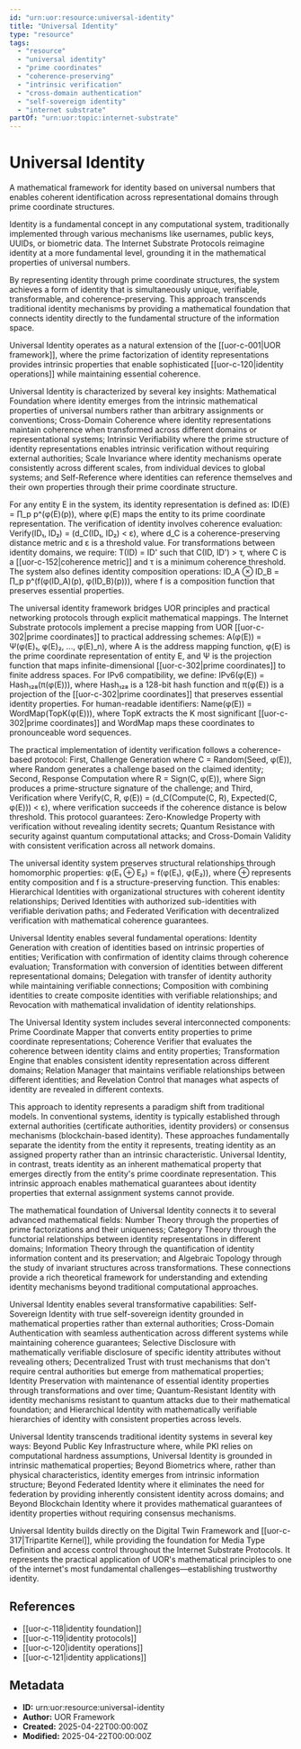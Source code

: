 ```yaml
---
id: "urn:uor:resource:universal-identity"
title: "Universal Identity"
type: "resource"
tags:
  - "resource"
  - "universal identity"
  - "prime coordinates"
  - "coherence-preserving"
  - "intrinsic verification"
  - "cross-domain authentication"
  - "self-sovereign identity"
  - "internet substrate"
partOf: "urn:uor:topic:internet-substrate"
---
```


# Universal Identity

A mathematical framework for identity based on universal numbers that enables coherent identification across representational domains through prime coordinate structures.

Identity is a fundamental concept in any computational system, traditionally implemented through various mechanisms like usernames, public keys, UUIDs, or biometric data. The Internet Substrate Protocols reimagine identity at a more fundamental level, grounding it in the mathematical properties of universal numbers.

By representing identity through prime coordinate structures, the system achieves a form of identity that is simultaneously unique, verifiable, transformable, and coherence-preserving. This approach transcends traditional identity mechanisms by providing a mathematical foundation that connects identity directly to the fundamental structure of the information space.

Universal Identity operates as a natural extension of the [[uor-c-001|UOR framework]], where the prime factorization of identity representations provides intrinsic properties that enable sophisticated [[uor-c-120|identity operations]] while maintaining essential coherence.

Universal Identity is characterized by several key insights: Mathematical Foundation where identity emerges from the intrinsic mathematical properties of universal numbers rather than arbitrary assignments or conventions; Cross-Domain Coherence where identity representations maintain coherence when transformed across different domains or representational systems; Intrinsic Verifiability where the prime structure of identity representations enables intrinsic verification without requiring external authorities; Scale Invariance where identity mechanisms operate consistently across different scales, from individual devices to global systems; and Self-Reference where identities can reference themselves and their own properties through their prime coordinate structure.

For any entity E in the system, its identity representation is defined as: ID(E) = ∏_p p^(φ(E)(p)), where φ(E) maps the entity to its prime coordinate representation. The verification of identity involves coherence evaluation: Verify(ID₁, ID₂) = (d_C(ID₁, ID₂) < ε), where d_C is a coherence-preserving distance metric and ε is a threshold value. For transformations between identity domains, we require: T(ID) = ID' such that C(ID, ID') > τ, where C is a [[uor-c-152|coherence metric]] and τ is a minimum coherence threshold. The system also defines identity composition operations: ID_A ⊗ ID_B = ∏_p p^(f(φ(ID_A)(p), φ(ID_B)(p))), where f is a composition function that preserves essential properties.

The universal identity framework bridges UOR principles and practical networking protocols through explicit mathematical mappings. The Internet Substrate protocols implement a precise mapping from UOR [[uor-c-302|prime coordinates]] to practical addressing schemes: A(φ(E)) = Ψ(φ(E)₁, φ(E)₂, ..., φ(E)_n), where A is the address mapping function, φ(E) is the prime coordinate representation of entity E, and Ψ is the projection function that maps infinite-dimensional [[uor-c-302|prime coordinates]] to finite address spaces. For IPv6 compatibility, we define: IPv6(φ(E)) = Hash₁₂₈(π(φ(E))), where Hash₁₂₈ is a 128-bit hash function and π(φ(E)) is a projection of the [[uor-c-302|prime coordinates]] that preserves essential identity properties. For human-readable identifiers: Name(φ(E)) = WordMap(TopK(φ(E))), where TopK extracts the K most significant [[uor-c-302|prime coordinates]] and WordMap maps these coordinates to pronounceable word sequences.

The practical implementation of identity verification follows a coherence-based protocol: First, Challenge Generation where C = Random(Seed, φ(E)), where Random generates a challenge based on the claimed identity; Second, Response Computation where R = Sign(C, φ(E)), where Sign produces a prime-structure signature of the challenge; and Third, Verification where Verify(C, R, φ(E)) = (d_C(Compute(C, R), Expected(C, φ(E))) < ε), where verification succeeds if the coherence distance is below threshold. This protocol guarantees: Zero-Knowledge Property with verification without revealing identity secrets; Quantum Resistance with security against quantum computational attacks; and Cross-Domain Validity with consistent verification across all network domains.

The universal identity system preserves structural relationships through homomorphic properties: φ(E₁ ⊕ E₂) = f(φ(E₁), φ(E₂)), where ⊕ represents entity composition and f is a structure-preserving function. This enables: Hierarchical Identities with organizational structures with coherent identity relationships; Derived Identities with authorized sub-identities with verifiable derivation paths; and Federated Verification with decentralized verification with mathematical coherence guarantees.

Universal Identity enables several fundamental operations: Identity Generation with creation of identities based on intrinsic properties of entities; Verification with confirmation of identity claims through coherence evaluation; Transformation with conversion of identities between different representational domains; Delegation with transfer of identity authority while maintaining verifiable connections; Composition with combining identities to create composite identities with verifiable relationships; and Revocation with mathematical invalidation of identity relationships.

The Universal Identity system includes several interconnected components: Prime Coordinate Mapper that converts entity properties to prime coordinate representations; Coherence Verifier that evaluates the coherence between identity claims and entity properties; Transformation Engine that enables consistent identity representation across different domains; Relation Manager that maintains verifiable relationships between different identities; and Revelation Control that manages what aspects of identity are revealed in different contexts.

This approach to identity represents a paradigm shift from traditional models. In conventional systems, identity is typically established through external authorities (certificate authorities, identity providers) or consensus mechanisms (blockchain-based identity). These approaches fundamentally separate the identity from the entity it represents, treating identity as an assigned property rather than an intrinsic characteristic. Universal Identity, in contrast, treats identity as an inherent mathematical property that emerges directly from the entity's prime coordinate representation. This intrinsic approach enables mathematical guarantees about identity properties that external assignment systems cannot provide.

The mathematical foundation of Universal Identity connects it to several advanced mathematical fields: Number Theory through the properties of prime factorizations and their uniqueness; Category Theory through the functorial relationships between identity representations in different domains; Information Theory through the quantification of identity information content and its preservation; and Algebraic Topology through the study of invariant structures across transformations. These connections provide a rich theoretical framework for understanding and extending identity mechanisms beyond traditional computational approaches.

Universal Identity enables several transformative capabilities: Self-Sovereign Identity with true self-sovereign identity grounded in mathematical properties rather than external authorities; Cross-Domain Authentication with seamless authentication across different systems while maintaining coherence guarantees; Selective Disclosure with mathematically verifiable disclosure of specific identity attributes without revealing others; Decentralized Trust with trust mechanisms that don't require central authorities but emerge from mathematical properties; Identity Preservation with maintenance of essential identity properties through transformations and over time; Quantum-Resistant Identity with identity mechanisms resistant to quantum attacks due to their mathematical foundation; and Hierarchical Identity with mathematically verifiable hierarchies of identity with consistent properties across levels.

Universal Identity transcends traditional identity systems in several key ways: Beyond Public Key Infrastructure where, while PKI relies on computational hardness assumptions, Universal Identity is grounded in intrinsic mathematical properties; Beyond Biometrics where, rather than physical characteristics, identity emerges from intrinsic information structure; Beyond Federated Identity where it eliminates the need for federation by providing inherently consistent identity across domains; and Beyond Blockchain Identity where it provides mathematical guarantees of identity properties without requiring consensus mechanisms.

Universal Identity builds directly on the Digital Twin Framework and [[uor-c-317|Tripartite Kernel]], while providing the foundation for Media Type Definition and access control throughout the Internet Substrate Protocols. It represents the practical application of UOR's mathematical principles to one of the internet's most fundamental challenges—establishing trustworthy identity.

## References

- [[uor-c-118|identity foundation]]
- [[uor-c-119|identity protocols]]
- [[uor-c-120|identity operations]]
- [[uor-c-121|identity applications]]

## Metadata

- **ID:** urn:uor:resource:universal-identity
- **Author:** UOR Framework
- **Created:** 2025-04-22T00:00:00Z
- **Modified:** 2025-04-22T00:00:00Z

